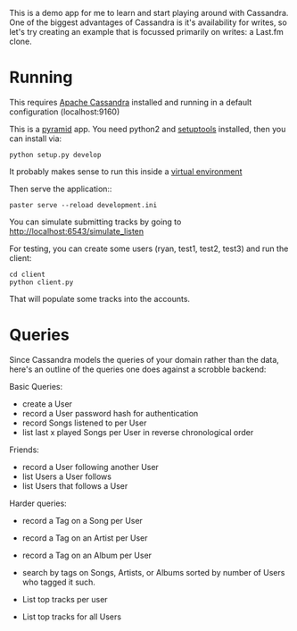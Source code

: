 This is a demo app for me to learn and start playing around with
Cassandra. One of the biggest advantages of Cassandra is it's
availability for writes, so let's try creating an example that is
focussed primarily on writes: a Last.fm clone.

Running
=======

This requires [Apache Cassandra](http://cassandra.apache.org/)
installed and running in a default configuration (localhost:9160)

This is a [pyramid](http://pylonsproject.org/) app. You need python2
and [setuptools](http://pypi.python.org/pypi/setuptools) installed,
then you can install via:


    python setup.py develop

It probably makes sense to run this inside a [virtual
environment](http://pypi.python.org/pypi/virtualenv/)

Then serve the application::

    paster serve --reload development.ini

You can simulate submitting tracks by going to [http://localhost:6543/simulate_listen](http://localhost:6543/simulate_listen)

For testing, you can create some users (ryan, test1, test2, test3) and
run the client:

    cd client
    python client.py

That will populate some tracks into the accounts.
    
Queries
=======

Since Cassandra models the queries of your domain rather than the
data, here's an outline of the queries one does against a scrobble
backend:

Basic Queries:

 * create a User
 * record a User password hash for authentication
 * record Songs listened to per User
 * list last x played Songs per User in reverse chronological order

Friends:

 * record a User following another User
 * list Users a User follows
 * list Users that follows a User

Harder queries:

 * record a Tag on a Song per User
 * record a Tag on an Artist per User
 * record a Tag on an Album per User
 * search by tags on Songs, Artists, or Albums sorted by number of Users who tagged it such.

 * List top tracks per user
 * List top tracks for all Users

